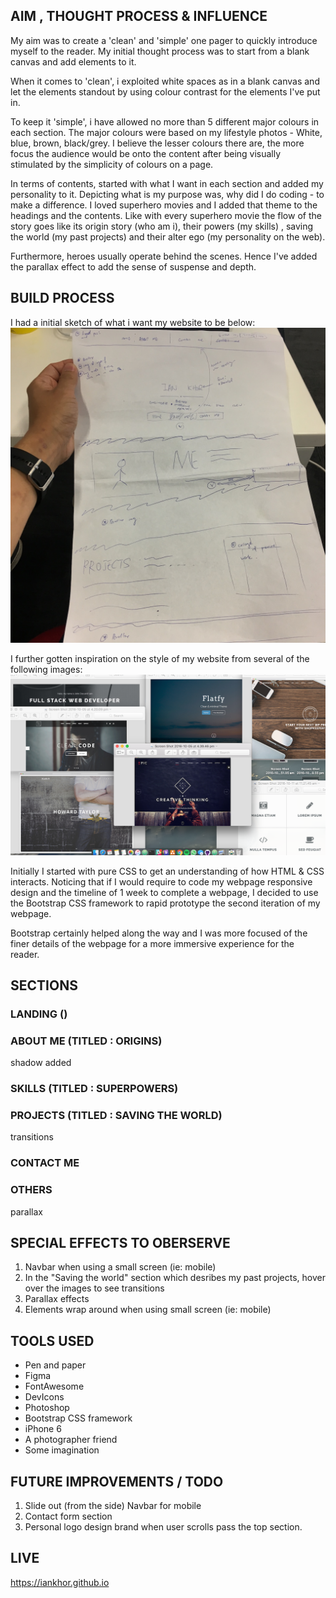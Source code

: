 ##  AIM , THOUGHT PROCESS & INFLUENCE
My aim was to create a 'clean' and 'simple' one pager to quickly introduce myself to the reader.
My initial thought process was to start from a blank canvas and add elements to it.

When it comes to 'clean', i exploited white spaces as in a blank canvas and let the elements standout by using colour contrast for the elements I've put in.

To keep it 'simple', i have allowed no more than 5 different major colours in each section. The major colours were based on my lifestyle photos - White, blue, brown, black/grey. I believe the lesser colours there are, the more focus the audience would be onto the content after being visually stimulated by the simplicity of colours on a page.

In terms of contents, started with what I want in each section and added my personality to it. Depicting what is my purpose was, why did I do coding - to make a difference. I loved superhero movies and I added that theme to the headings and the contents. Like with every superhero movie the flow of the story goes like its origin story (who am i), their powers (my skills) , saving the world (my past projects) and their alter ego (my personality on the web).

Furthermore, heroes usually operate behind the scenes. Hence I've added the parallax effect to add the sense of suspense and depth.


## BUILD PROCESS
I had a initial sketch of what i want my website to be below:
![Home page](https://github.com/iankhor/iankhor.github.io/blob/master/reference/initial%20sketch.jpg)

I further gotten inspiration on the style of my website from several of the following images:
![Home page](https://github.com/iankhor/iankhor.github.io/blob/master/reference/inspiration.png)

Initially I started with pure CSS to get an understanding of how HTML & CSS interacts. Noticing that if I would require to code my webpage responsive design and the timeline of 1 week to complete a webpage, I decided to use the Bootstrap CSS framework to rapid prototype the second iteration of my webpage.

Bootstrap certainly helped along the way and I was more focused of the finer details of the webpage for a more immersive experience for the reader.

## SECTIONS

### LANDING ()

### ABOUT ME (TITLED : ORIGINS)
shadow added

### SKILLS (TITLED : SUPERPOWERS)

### PROJECTS (TITLED : SAVING THE WORLD)
transitions

### CONTACT ME

### OTHERS
parallax

## SPECIAL EFFECTS TO OBERSERVE
1. Navbar when using a small screen (ie: mobile)
2. In the "Saving the world" section which desribes my past projects, hover over the images to see transitions
3. Parallax effects
4. Elements wrap around when using small screen (ie: mobile)

## TOOLS  USED
- Pen and paper
- Figma
- FontAwesome
- DevIcons
- Photoshop
- Bootstrap CSS framework
- iPhone 6
- A photographer friend
- Some imagination

## FUTURE IMPROVEMENTS / TODO
1. Slide out (from the side) Navbar for mobile
2. Contact form section
3. Personal logo design brand when user scrolls pass the top section.

## LIVE
https://iankhor.github.io
